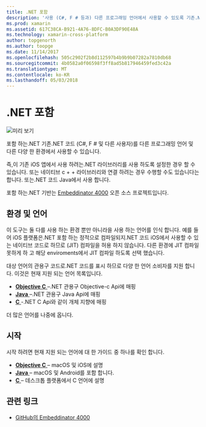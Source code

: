 ```yaml
---
title: .NET 포함
description: '사용 (C#, F # 등과) 다른 프로그래밍 언어에서 사용할 수 있도록 기존.NET 코드를 포함 하는.NET'
ms.prod: xamarin
ms.assetid: 617C38CA-B921-4A76-8DFC-B0A3DF90E48A
ms.technology: xamarin-cross-platform
author: topgenorth
ms.author: toopge
ms.date: 11/14/2017
ms.openlocfilehash: 505c2902f2b8d112597b4b9b9b07282a7810db68
ms.sourcegitcommit: 4b0582a0f06598f3ff8ad5b817946459fed3c42a
ms.translationtype: MT
ms.contentlocale: ko-KR
ms.lasthandoff: 05/03/2018
---
```

# <a name="net-embedding"></a>.NET 포함

![미리 보기](~/media/shared/preview.png)

포함 하는.NET 기존.NET 코드 (C#, F # 및 다른 사용자)를 다른 프로그래밍 언어 및 다른 다양 한 환경에서 사용할 수 있습니다.

즉,이 기존 iOS 앱에서 사용 하려는.NET 라이브러리를 사용 하도록 설정한 경우 할 수 있습니다.   또는 네이티브 c + + 라이브러리와 연결 하려는 경우 수행할 수도 있습니다는 합니다.   또는.NET 코드 Java에서 사용 합니다.

포함 하는.NET 기반는 [Embeddinator 4000](https://github.com/mono/Embeddinator-4000) 오픈 소스 프로젝트입니다.

## <a name="environments-and-languages"></a>환경 및 언어

이 도구는 둘 다를 사용 하는 환경 뿐만 아니라을 사용 하는 언어를 인식 합니다.   예를 들어 iOS 플랫폼은.NET 포함 하는 정적으로 컴파일되지.NET 코드 iOS에서 사용할 수 있는 네이티브 코드로 하므로 (JIT) 컴파일을 허용 하지 않습니다.  다른 환경에 JIT 컴파일 못하게 하 고 해당 enviroments에서 JIT 컴파일 하도록 선택 했습니다.

대상 언어의 관용구 코드로.NET 코드를 표시 하므로 다양 한 언어 소비자를 지원 합니다.   이것은 현재 지원 되는 언어 목록입니다.

- [**Objective C** ](objective-c/index.md) –.NET 관용구 Objective-c Api에 매핑
- [**Java** ](android/index.md) –.NET 관용구 Java Api에 매핑
- [**C** ](get-started/c.md) -.NET C Api와 같이 개체 지향에 매핑

더 많은 언어를 나중에 옵니다.

## <a name="getting-started"></a>시작

시작 하려면 현재 지원 되는 언어에 대 한 가이드 중 하나를 확인 합니다.

- [**Objective C** ](get-started/objective-c/index.md) – macOS 및 iOS에 설명
- [**Java** ](get-started/java/index.md) – macOS 및 Android를 포함 합니다.
- [**C** ](get-started/c.md) – 데스크톱 플랫폼에서 C 언어에 설명

## <a name="related-links"></a>관련 링크

- [GitHub의 Embeddinator 4000](https://github.com/mono/Embeddinator-4000)
